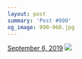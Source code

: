 ```yaml
---
layout: post
summary: 'Post #990'
og_image: 990-960.jpg
---
```


<p>
  <time>
    <a href="/990">September 6, 2019</a>
  </time>
  <a href="/990">
    <img src="{{ site.assets_url }}/990-480.jpg" srcset="{{ site.assets_url }}/990-240.jpg 240w, {{ site.assets_url }}/990-480.jpg 480w, {{ site.assets_url }}/990-720.jpg 720w, {{ site.assets_url }}/990-960.jpg 960w" sizes="(min-width: 700px) 50vw, calc(100vw - 2rem)" />
  </a>
</p>
